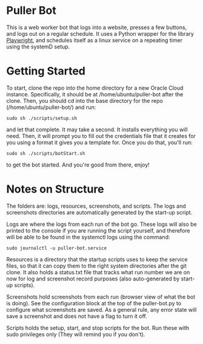 # Puller Bot

This is a web worker bot that logs into a website, presses a few buttons, and logs
out on a regular schedule.  It uses a Python wrapper for the library [Playwright](https://playwright.dev/),
and schedules itself as a linux service on a repeating timer using the systemD setup.

# Getting Started

To start, clone the repo into the home directory for a new Oracle Cloud instance.
Specifically, it should be at /home/ubuntu/puller-bot after the clone.  Then, you
should cd into the base directory for the repo (/home/ubuntu/puller-bot/) and run:

	sudo sh ./scripts/setup.sh

and let that complete.  It may take a second.  It installs everything you will
need.  Then, it will prompt you to fill out the credentials file that it creates
for you using a format it gives you a template for.  Once you do that, you'll run:

	sudo sh ./scripts/botStart.sh

to get the bot started.  And you're good from there, enjoy!

# Notes on Structure

The folders are: logs, resources, screenshots, and scripts.  The logs and
screenshots directories are automatically generated by the start-up script.

Logs are where the logs from each run of the bot go.  These logs will also
be printed to the console if you are running the script yourself, and therefore
will be able to be found in the systemctl logs using the command:

	sudo journalctl -u puller-bot.service

Resources is a directory that the startup scripts uses to keep the service files,
so that it can copy them to the right system directories after the git clone.
It also holds a status.txt file that tracks what run number we are on now for log and
screenshot record purposes (also auto-generated by start-up scripts).

Screenshots hold screenshots from each run (browser view of what the bot is doing).
See the configuration block at the top of the puller-bot.py to configure what
screenshots are saved.  As a general rule, any error state will save a screenshot
and does not have a flag to turn it off.

Scripts holds the setup, start, and stop scripts for the bot.  Run these with sudo
privileges only (They will remind you if you don't).

